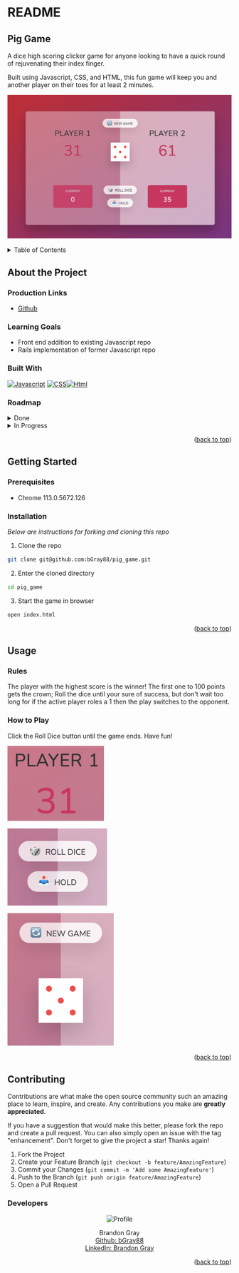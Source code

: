 # README
## Pig Game

A dice high scoring clicker game for anyone looking to have a quick round of rejuvenating their index finger.

Built using Javascript, CSS, and HTML, this fun game will keep you and another player on their toes for at least 2 minutes.

![alt text](images/readme/readme-screenshot01.png)

<a name="readme-top"></a>

<details>
  <summary>Table of Contents</summary>
  <ul list-style-position="inside">
    <li>
      <a href="#about-the-project">About The Project</a>
      <ul>
        <li><a href="#learning-goals">Learning Goals</a></li>
        <li><a href="#built-with">Built With</a></li>
        <li><a href="#roadmap">Roadmap</a></li>
      </ul>
    </li>
    <li>
      <a href="#getting-started">Getting Started</a>
      <ul>
        <li><a href="#prerequisites">Prerequisites</a></li>
        <li><a href="#installation">Installation</a></li>
      </ul>
    </li>
    <li>
      <a href="#usage">Usage</a>
      <ul>
        <li><a href="#endpoints">Endpoints</a></li>
      </ul>
    </li>
    <li>
      <a href="#contributing">Contributing</a>
      <ul>
        <li><a href="#developers">Developers</a></li>
        <li><a href="#project-managers-instructors">Project Managers-Instructors</a></li>
      </ul>
    </li>
  </ol>
</details>

## About the Project
  
  ### Production Links
  
  * [Github](https://github.com/bgray88/pig_game) <br>

  ### Learning Goals

  * Front end addition to existing Javascript repo
  * Rails implementation of former Javascript repo

  ### Built With

  [![Javascript]][Javascript-url] [![CSS]][CSS-url][![Html]][Html-url]

  ### Roadmap
  <details>
    <summary>Done</summary>
    - [x] Design Schema<br>
    - [x] Add Readme<br>
    - [x] Setup Repo and Push to Github<br>
    - [x] Readme: Outlines the learning goals<br>
    - [x] Readme: Clone and Setup<br>
  </details>
  <details>
    <summary>In Progress</summary>
  </details>

  <p align="right">(<a href="#readme-top">back to top</a>)</p>

## Getting Started

  ### Prerequisites

  * Chrome 113.0.5672.126

  ### Installation

  _Below are instructions for forking and cloning this repo_

  1. Clone the repo
  ```sh
  git clone git@github.com:bGray88/pig_game.git
  ```
  2. Enter the cloned directory
  ```sh
  cd pig_game
  ```
  3. Start the game in browser
  ```sh
  open index.html
  ```
  
  <p align="right">(<a href="#readme-top">back to top</a>)</p>

## Usage
  
  ### Rules
  The player with the highest score is the winner! The first one to 100 points gets the crown; 
  Roll the dice until your sure of success, but don't wait too long for if the active player roles a 
  1 then the play switches to the opponent.
  
  ### How to Play
  Click the Roll Dice button until the game ends. Have fun!
  
  ![alt text](images/readme/readme-screenshot03.png)
  
  ![alt text](images/readme/readme-screenshot04.png)
  
  ![alt text](images/readme/readme-screenshot05.png)

  <p align="right">(<a href="#readme-top">back to top</a>)</p>

## Contributing

  Contributions are what make the open source community such an amazing place to learn, inspire, and create. Any contributions you make are **greatly appreciated**.

  If you have a suggestion that would make this better, please fork the repo and create a pull request. You can also simply open an issue with the tag "enhancement".
  Don't forget to give the project a star! Thanks again!

  1. Fork the Project
  2. Create your Feature Branch (`git checkout -b feature/AmazingFeature`)
  3. Commit your Changes (`git commit -m 'Add some AmazingFeature'`)
  4. Push to the Branch (`git push origin feature/AmazingFeature`)
  5. Open a Pull Request

  ### Developers

  <div align="center">
    <img src="https://avatars.githubusercontent.com/u/111726505?v=4" alt="Profile" width="80" height="80">
    <p align="center">
      Brandon Gray<br>
      <a href="https://github.com/bGray88">Github: bGray88</a><br>
      <a href="https://www.linkedin.com/in/brandon-gray-67903689/">LinkedIn: Brandon Gray</a>
    </p>
  </div>

  <p align="right">(<a href="#readme-top">back to top</a>)</p>

  [Javascript]: https://img.shields.io/badge/-JavaScript-323330?style=flat&logo=javascript&logoColor=F7DF1E
  [Javascript-url]: https://www.javascript.com/
  [CSS]: https://img.shields.io/badge/-CSS3-1572B6?style=flat&logo=css3&logoColor=white
  [CSS-url]: https://www.w3.org/Style/CSS/Overview.en.html
  [Html]: https://img.shields.io/badge/-HTML5-E34F26?style=flat&logo=html5&logoColor=white
  [Html-url]: [https://www.postgresql.org/](https://developer.mozilla.org/en-US/docs/Web/HTML/Element/main)
